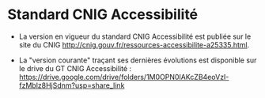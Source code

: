 # Standard CNIG Accessibilité

- La version en vigueur du standard CNIG Accessibilité est publiée sur le site du CNIG http://cnig.gouv.fr/ressources-accessibilite-a25335.html.

- La "version courante" traçant ses dernières évolutions est disponible sur le drive du GT CNIG Accessibilité : https://drive.google.com/drive/folders/1M0OPN0IAKcZB4eoVzI-fzMblz8HjSdnm?usp=share_link
